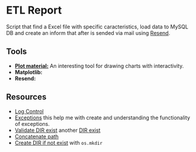 # ETL Report

Script that find a Excel file with specific caracteristics, load data to MySQL DB and create an inform that after is sended via mail using [Resend](https://resend.com).

## Tools

- [**Plot material:**](https://plotly.com/python/legend/) An interesting tool for drawing charts with interactivity. 
- **Matplotlib:**
- **Resend:**

## Resources

- [Log Control](https://programminghistorian.org/es/lecciones/trabajar-con-archivos-de-texto)
- [Exceptions](https://docs.python.org/3/tutorial/errors.html) this help me with create and understanding the functionality of exceptions.
- [Validate DIR exist](https://www.simplilearn.com/tutorials/python-tutorial/python-check-if-file-exists) another [DIR exist](https://www.python-engineer.com/posts/check-if-file-exists/)
- [Concatenate path](https://www.geeksforgeeks.org/python-os-path-join-method/)
- [Create DIR if not exist](https://www.geeksforgeeks.org/create-a-directory-in-python/) with ```os.mkdir ```
